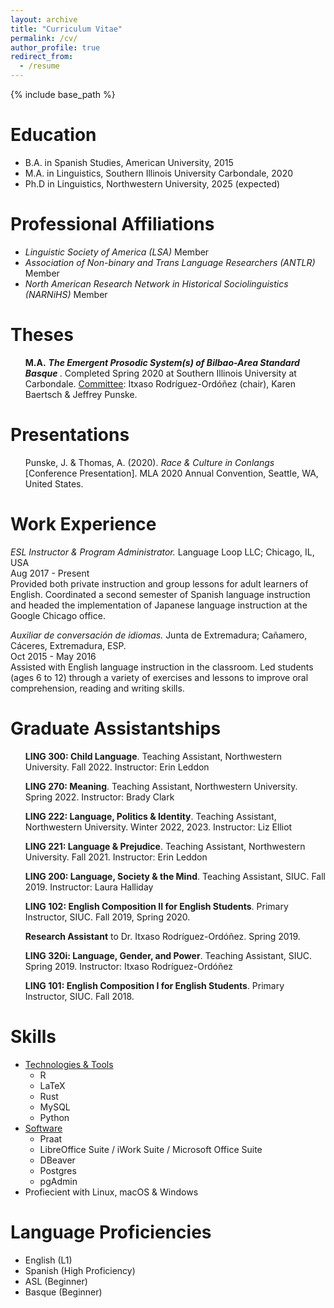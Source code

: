 ```yaml
---
layout: archive
title: "Curriculum Vitae"
permalink: /cv/
author_profile: true
redirect_from:
  - /resume
---
```


{% include base_path %}

Education
======
* B.A. in Spanish Studies, American University, 2015
* M.A. in Linguistics, Southern Illinois University Carbondale, 2020
* Ph.D in Linguistics, Northwestern University, 2025 (expected)  

Professional Affiliations
======
* *Linguistic Society of America (LSA)* Member
* *Association of Non-binary and Trans Language Researchers (ANTLR)* Member
* *North American Research Network in Historical Sociolinguistics (NARNiHS)* Member

Theses
======
<ul><b>M.A.</b> <b><em>The Emergent Prosodic System(s) of Bilbao-Area Standard Basque </em></b>. Completed Spring 2020 at Southern Illinois University at Carbondale. <u>Committee</u>: Itxaso Rodríguez-Ordóñez (chair), Karen Baertsch & Jeffrey Punske.</ul>

Presentations
======
<ul>Punske, J. & Thomas, A. (2020). <em>Race & Culture in Conlangs</em> [Conference Presentation]. MLA 2020 Annual Convention, Seattle, WA, United States.</ul>


Work Experience
======
*ESL Instructor & Program Administrator.* Language Loop LLC; Chicago, IL, USA \
Aug 2017 - Present \
Provided both private instruction and group lessons for adult learners of English.
Coordinated a second semester of Spanish language instruction and headed the implementation of Japanese language instruction at the Google Chicago office.

*Auxiliar de conversación de idiomas.* Junta de Extremadura; Cañamero, Cáceres, Extremadura, ESP. \
Oct 2015 - May 2016 \
Assisted with English language instruction in the classroom. Led students (ages 6 to 12) through a variety of exercises and lessons to improve oral comprehension, reading and writing skills.

Graduate Assistantships
======
<ul><b>LING 300: Child Language</b>. Teaching Assistant, Northwestern University. Fall 2022. Instructor: Erin Leddon</ul>
<ul><b>LING 270: Meaning</b>. Teaching Assistant, Northwestern University. Spring 2022. Instructor: Brady Clark</ul>
<ul><b>LING 222: Language, Politics & Identity</b>. Teaching Assistant, Northwestern University. Winter 2022, 2023. Instructor: Liz Elliot</ul>
<ul><b>LING 221: Language & Prejudice</b>. Teaching Assistant, Northwestern University. Fall 2021. Instructor: Erin Leddon</ul>
<ul><b>LING 200: Language, Society & the Mind</b>. Teaching Assistant, SIUC. Fall 2019. Instructor: Laura Halliday</ul>
<ul><b>LING 102: English Composition II for English Students</b>. Primary Instructor, SIUC. Fall 2019, Spring 2020.</ul>
<ul><b>Research Assistant</b> to Dr. Itxaso Rodríguez-Ordóñez. Spring 2019.</ul>
<ul><b>LING 320i: Language, Gender, and Power</b>. Teaching Assistant, SIUC. Spring 2019. Instructor: Itxaso Rodríguez-Ordóñez</ul>
<ul><b>LING 101: English Composition I for English Students</b>. Primary Instructor, SIUC. Fall 2018.</ul>

Skills
======

* <u>Technologies & Tools</u>
    * R
    * LaTeX
    * Rust
    * MySQL
    * Python
* <u>Software</u>
    * Praat
    * LibreOffice Suite / iWork Suite / Microsoft Office Suite
    * DBeaver
    * Postgres
    * pgAdmin
* Profiecient with Linux, macOS & Windows


Language Proficiencies
======
* English (L1)
* Spanish (High Proficiency)
* ASL (Beginner)
* Basque (Beginner)
